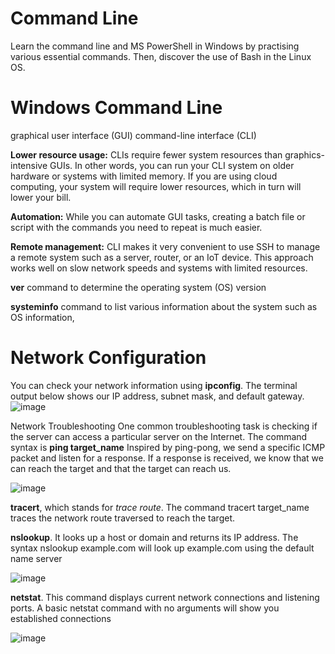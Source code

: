 # Command Line
Learn the command line and MS PowerShell in Windows by practising various essential commands. Then, discover the use of Bash in the Linux OS.

# Windows Command Line
 graphical user interface (GUI)
 command-line interface (CLI)
 
**Lower resource usage:** CLIs require fewer system resources than graphics-intensive GUIs. In other words, you can run your CLI system on older hardware or systems with limited memory. If you are using cloud computing, your system will require lower resources, which in turn will lower your bill.

**Automation:** While you can automate GUI tasks, creating a batch file or script with the commands you need to repeat is much easier.

**Remote management:** CLI makes it very convenient to use SSH to manage a remote system such as a server, router, or an IoT device. This approach works well on slow network speeds and systems with limited resources.

**ver** command to determine the operating system (OS) version
 
**systeminfo** command to list various information about the system such as OS information,

# Network Configuration
You can check your network information using **ipconfig**. The terminal output below shows our IP address, subnet mask, and default gateway.
![image](https://github.com/user-attachments/assets/bcd48039-4226-46d8-8e98-a7fb8de5cbb2)

Network Troubleshooting
One common troubleshooting task is checking if the server can access a particular server on the Internet. The command syntax is **ping target_name**
Inspired by ping-pong, we send a specific ICMP packet and listen for a response. If a response is received, we know that we can reach the target and that the target can reach us.

![image](https://github.com/user-attachments/assets/ee079d89-a239-401f-b28b-1288169c85d7)

**tracert**, which stands for _trace route_. The command tracert target_name traces the network route traversed to reach the target.

**nslookup**. It looks up a host or domain and returns its IP address. The syntax nslookup example.com will look up example.com using the default name server

![image](https://github.com/user-attachments/assets/4c1dcc67-970d-4538-9de7-c9036adcaeaa)

**netstat**. This command displays current network connections and listening ports. 
A basic netstat command with no arguments will show you established connections

![image](https://github.com/user-attachments/assets/602ef059-30f3-40f0-bd1b-623264939702)
